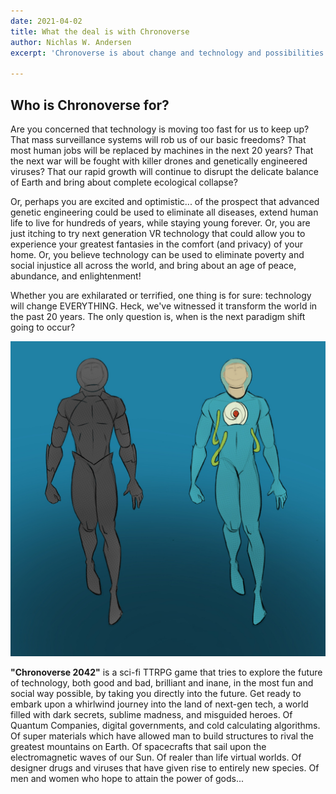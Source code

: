 ```yaml
---
date: 2021-04-02
title: What the deal is with Chronoverse
author: Nichlas W. Andersen
excerpt: 'Chronoverse is about change and technology and possibilities. '

---
```

## Who is Chronoverse for?

Are you concerned that technology is moving too fast for us to keep up? That mass surveillance systems will rob us of our basic freedoms? That most human jobs will be replaced by machines in the next 20 years? That the next war will be fought with killer drones and genetically engineered viruses? That our rapid growth will continue to disrupt the delicate balance of Earth and bring about complete ecological collapse?

Or, perhaps you are excited and optimistic... of the prospect that advanced genetic engineering could be used to eliminate all diseases, extend human life to live for hundreds of years, while staying young forever. Or, you are just itching to try next generation VR technology that could allow you to experience your greatest fantasies in the comfort (and privacy) of your home. Or, you believe technology can be used to eliminate poverty and social injustice all across the world, and bring about an age of peace, abundance, and enlightenment!

Whether you are exhilarated or terrified, one thing is for sure: technology will change EVERYTHING. Heck, we've witnessed it transform the world in the past 20 years. The only question is, when is the next paradigm shift going to occur?

![](/uploads/atlantean-colored.jpeg)

**"Chronoverse 2042"** is a sci-fi TTRPG game that tries to explore the future of technology, both good and bad, brilliant and inane, in the most fun and social way possible, by taking you directly into the future. Get ready to embark upon a whirlwind journey into the land of next-gen tech, a world filled with dark secrets, sublime madness, and misguided heroes. Of Quantum Companies, digital governments, and cold calculating algorithms. Of super materials which have allowed man to build structures to rival the greatest mountains on Earth. Of spacecrafts that sail upon the electromagnetic waves of our Sun. Of realer than life virtual worlds. Of designer drugs and viruses that have given rise to entirely new species. Of men and women who hope to attain the power of gods...